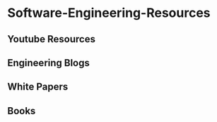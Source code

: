 # Software-Engineering-Resources

## Youtube Resources

## Engineering Blogs

## White Papers

## Books
